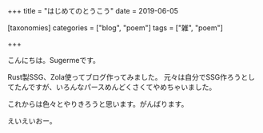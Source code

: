 +++
title = "はじめてのとうこう"
date = 2019-06-05

[taxonomies]
categories = ["blog", "poem"]
tags = ["雑", "poem"]

+++

こんにちは。Sugermeです。

Rust製SSG、Zola使ってブログ作ってみました。
元々は自分でSSG作ろうとしてたんですが、いろんなパースめんどくさくてやめちゃいました。

これからは色々とやりきろうと思います。がんばります。

<!-- more -->
えいえいおー。